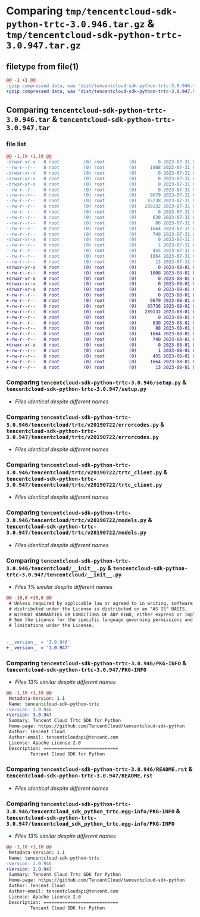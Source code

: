 # Comparing `tmp/tencentcloud-sdk-python-trtc-3.0.946.tar.gz` & `tmp/tencentcloud-sdk-python-trtc-3.0.947.tar.gz`

## filetype from file(1)

```diff
@@ -1 +1 @@
-gzip compressed data, was "dist/tencentcloud-sdk-python-trtc-3.0.946.tar", last modified: Mon Jul 31 00:38:54 2023, max compression
+gzip compressed data, was "dist/tencentcloud-sdk-python-trtc-3.0.947.tar", last modified: Tue Aug  1 00:59:11 2023, max compression
```

## Comparing `tencentcloud-sdk-python-trtc-3.0.946.tar` & `tencentcloud-sdk-python-trtc-3.0.947.tar`

### file list

```diff
@@ -1,19 +1,19 @@
-drwxr-xr-x   0 root         (0) root         (0)        0 2023-07-31 00:38:54.000000 tencentcloud-sdk-python-trtc-3.0.946/
--rw-r--r--   0 root         (0) root         (0)     1008 2023-07-31 00:38:54.000000 tencentcloud-sdk-python-trtc-3.0.946/setup.py
-drwxr-xr-x   0 root         (0) root         (0)        0 2023-07-31 00:38:54.000000 tencentcloud-sdk-python-trtc-3.0.946/tencentcloud/
-drwxr-xr-x   0 root         (0) root         (0)        0 2023-07-31 00:38:54.000000 tencentcloud-sdk-python-trtc-3.0.946/tencentcloud/trtc/
-drwxr-xr-x   0 root         (0) root         (0)        0 2023-07-31 00:38:54.000000 tencentcloud-sdk-python-trtc-3.0.946/tencentcloud/trtc/v20190722/
--rw-r--r--   0 root         (0) root         (0)        0 2023-07-31 00:38:54.000000 tencentcloud-sdk-python-trtc-3.0.946/tencentcloud/trtc/v20190722/__init__.py
--rw-r--r--   0 root         (0) root         (0)     9679 2023-07-31 00:38:54.000000 tencentcloud-sdk-python-trtc-3.0.946/tencentcloud/trtc/v20190722/errorcodes.py
--rw-r--r--   0 root         (0) root         (0)    65738 2023-07-31 00:38:54.000000 tencentcloud-sdk-python-trtc-3.0.946/tencentcloud/trtc/v20190722/trtc_client.py
--rw-r--r--   0 root         (0) root         (0)   289132 2023-07-31 00:38:54.000000 tencentcloud-sdk-python-trtc-3.0.946/tencentcloud/trtc/v20190722/models.py
--rw-r--r--   0 root         (0) root         (0)        0 2023-07-31 00:38:54.000000 tencentcloud-sdk-python-trtc-3.0.946/tencentcloud/trtc/__init__.py
--rw-r--r--   0 root         (0) root         (0)      630 2023-07-31 00:38:54.000000 tencentcloud-sdk-python-trtc-3.0.946/tencentcloud/__init__.py
--rw-r--r--   0 root         (0) root         (0)       88 2023-07-31 00:38:54.000000 tencentcloud-sdk-python-trtc-3.0.946/setup.cfg
--rw-r--r--   0 root         (0) root         (0)     1664 2023-07-31 00:38:54.000000 tencentcloud-sdk-python-trtc-3.0.946/PKG-INFO
--rw-r--r--   0 root         (0) root         (0)      740 2023-07-31 00:38:54.000000 tencentcloud-sdk-python-trtc-3.0.946/README.rst
-drwxr-xr-x   0 root         (0) root         (0)        0 2023-07-31 00:38:54.000000 tencentcloud-sdk-python-trtc-3.0.946/tencentcloud_sdk_python_trtc.egg-info/
--rw-r--r--   0 root         (0) root         (0)        1 2023-07-31 00:38:54.000000 tencentcloud-sdk-python-trtc-3.0.946/tencentcloud_sdk_python_trtc.egg-info/dependency_links.txt
--rw-r--r--   0 root         (0) root         (0)      455 2023-07-31 00:38:54.000000 tencentcloud-sdk-python-trtc-3.0.946/tencentcloud_sdk_python_trtc.egg-info/SOURCES.txt
--rw-r--r--   0 root         (0) root         (0)     1664 2023-07-31 00:38:54.000000 tencentcloud-sdk-python-trtc-3.0.946/tencentcloud_sdk_python_trtc.egg-info/PKG-INFO
--rw-r--r--   0 root         (0) root         (0)       13 2023-07-31 00:38:54.000000 tencentcloud-sdk-python-trtc-3.0.946/tencentcloud_sdk_python_trtc.egg-info/top_level.txt
+drwxr-xr-x   0 root         (0) root         (0)        0 2023-08-01 00:59:11.000000 tencentcloud-sdk-python-trtc-3.0.947/
+-rw-r--r--   0 root         (0) root         (0)     1008 2023-08-01 00:59:11.000000 tencentcloud-sdk-python-trtc-3.0.947/setup.py
+drwxr-xr-x   0 root         (0) root         (0)        0 2023-08-01 00:59:11.000000 tencentcloud-sdk-python-trtc-3.0.947/tencentcloud/
+drwxr-xr-x   0 root         (0) root         (0)        0 2023-08-01 00:59:11.000000 tencentcloud-sdk-python-trtc-3.0.947/tencentcloud/trtc/
+drwxr-xr-x   0 root         (0) root         (0)        0 2023-08-01 00:59:11.000000 tencentcloud-sdk-python-trtc-3.0.947/tencentcloud/trtc/v20190722/
+-rw-r--r--   0 root         (0) root         (0)        0 2023-08-01 00:59:11.000000 tencentcloud-sdk-python-trtc-3.0.947/tencentcloud/trtc/v20190722/__init__.py
+-rw-r--r--   0 root         (0) root         (0)     9679 2023-08-01 00:59:11.000000 tencentcloud-sdk-python-trtc-3.0.947/tencentcloud/trtc/v20190722/errorcodes.py
+-rw-r--r--   0 root         (0) root         (0)    65738 2023-08-01 00:59:11.000000 tencentcloud-sdk-python-trtc-3.0.947/tencentcloud/trtc/v20190722/trtc_client.py
+-rw-r--r--   0 root         (0) root         (0)   289132 2023-08-01 00:59:11.000000 tencentcloud-sdk-python-trtc-3.0.947/tencentcloud/trtc/v20190722/models.py
+-rw-r--r--   0 root         (0) root         (0)        0 2023-08-01 00:59:11.000000 tencentcloud-sdk-python-trtc-3.0.947/tencentcloud/trtc/__init__.py
+-rw-r--r--   0 root         (0) root         (0)      630 2023-08-01 00:59:11.000000 tencentcloud-sdk-python-trtc-3.0.947/tencentcloud/__init__.py
+-rw-r--r--   0 root         (0) root         (0)       88 2023-08-01 00:59:11.000000 tencentcloud-sdk-python-trtc-3.0.947/setup.cfg
+-rw-r--r--   0 root         (0) root         (0)     1664 2023-08-01 00:59:11.000000 tencentcloud-sdk-python-trtc-3.0.947/PKG-INFO
+-rw-r--r--   0 root         (0) root         (0)      740 2023-08-01 00:59:11.000000 tencentcloud-sdk-python-trtc-3.0.947/README.rst
+drwxr-xr-x   0 root         (0) root         (0)        0 2023-08-01 00:59:11.000000 tencentcloud-sdk-python-trtc-3.0.947/tencentcloud_sdk_python_trtc.egg-info/
+-rw-r--r--   0 root         (0) root         (0)        1 2023-08-01 00:59:11.000000 tencentcloud-sdk-python-trtc-3.0.947/tencentcloud_sdk_python_trtc.egg-info/dependency_links.txt
+-rw-r--r--   0 root         (0) root         (0)      455 2023-08-01 00:59:11.000000 tencentcloud-sdk-python-trtc-3.0.947/tencentcloud_sdk_python_trtc.egg-info/SOURCES.txt
+-rw-r--r--   0 root         (0) root         (0)     1664 2023-08-01 00:59:11.000000 tencentcloud-sdk-python-trtc-3.0.947/tencentcloud_sdk_python_trtc.egg-info/PKG-INFO
+-rw-r--r--   0 root         (0) root         (0)       13 2023-08-01 00:59:11.000000 tencentcloud-sdk-python-trtc-3.0.947/tencentcloud_sdk_python_trtc.egg-info/top_level.txt
```

### Comparing `tencentcloud-sdk-python-trtc-3.0.946/setup.py` & `tencentcloud-sdk-python-trtc-3.0.947/setup.py`

 * *Files identical despite different names*

### Comparing `tencentcloud-sdk-python-trtc-3.0.946/tencentcloud/trtc/v20190722/errorcodes.py` & `tencentcloud-sdk-python-trtc-3.0.947/tencentcloud/trtc/v20190722/errorcodes.py`

 * *Files identical despite different names*

### Comparing `tencentcloud-sdk-python-trtc-3.0.946/tencentcloud/trtc/v20190722/trtc_client.py` & `tencentcloud-sdk-python-trtc-3.0.947/tencentcloud/trtc/v20190722/trtc_client.py`

 * *Files identical despite different names*

### Comparing `tencentcloud-sdk-python-trtc-3.0.946/tencentcloud/trtc/v20190722/models.py` & `tencentcloud-sdk-python-trtc-3.0.947/tencentcloud/trtc/v20190722/models.py`

 * *Files identical despite different names*

### Comparing `tencentcloud-sdk-python-trtc-3.0.946/tencentcloud/__init__.py` & `tencentcloud-sdk-python-trtc-3.0.947/tencentcloud/__init__.py`

 * *Files 1% similar despite different names*

```diff
@@ -10,8 +10,8 @@
 # Unless required by applicable law or agreed to in writing, software
 # distributed under the License is distributed on an "AS IS" BASIS,
 # WITHOUT WARRANTIES OR CONDITIONS OF ANY KIND, either express or implied.
 # See the License for the specific language governing permissions and
 # limitations under the License.
 
 
-__version__ = '3.0.946'
+__version__ = '3.0.947'
```

### Comparing `tencentcloud-sdk-python-trtc-3.0.946/PKG-INFO` & `tencentcloud-sdk-python-trtc-3.0.947/PKG-INFO`

 * *Files 13% similar despite different names*

```diff
@@ -1,10 +1,10 @@
 Metadata-Version: 1.1
 Name: tencentcloud-sdk-python-trtc
-Version: 3.0.946
+Version: 3.0.947
 Summary: Tencent Cloud Trtc SDK for Python
 Home-page: https://github.com/TencentCloud/tencentcloud-sdk-python
 Author: Tencent Cloud
 Author-email: tencentcloudapi@tencent.com
 License: Apache License 2.0
 Description: ============================
         Tencent Cloud SDK for Python
```

### Comparing `tencentcloud-sdk-python-trtc-3.0.946/README.rst` & `tencentcloud-sdk-python-trtc-3.0.947/README.rst`

 * *Files identical despite different names*

### Comparing `tencentcloud-sdk-python-trtc-3.0.946/tencentcloud_sdk_python_trtc.egg-info/PKG-INFO` & `tencentcloud-sdk-python-trtc-3.0.947/tencentcloud_sdk_python_trtc.egg-info/PKG-INFO`

 * *Files 13% similar despite different names*

```diff
@@ -1,10 +1,10 @@
 Metadata-Version: 1.1
 Name: tencentcloud-sdk-python-trtc
-Version: 3.0.946
+Version: 3.0.947
 Summary: Tencent Cloud Trtc SDK for Python
 Home-page: https://github.com/TencentCloud/tencentcloud-sdk-python
 Author: Tencent Cloud
 Author-email: tencentcloudapi@tencent.com
 License: Apache License 2.0
 Description: ============================
         Tencent Cloud SDK for Python
```

